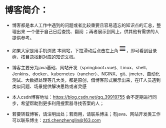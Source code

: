 # 博客简介：

* 博客都是本人工作中遇到的问题或者比较重要且容易遗忘的知识点的汇总，整理出来    一个便于自己日后查找、翻阅 ；再者展示到网上，供其他有需求的人提供参考。

* 如果大家是用手机浏览 本网站，下拉滑动后点击左上角![icon](icon.png)，即可看到目录树，按目录找到对应的知识文档。

* 博客主要分为java基础、网站开发（springboot+vue)、Linux、shell、Jenkins、docker、kubernetes（rancher）、NGINX、git、jmeter、自动化测试、大数据处理等几大类，都是原创，借博客形式展示出来，在IT人员遇到类似问题、场景提供解决思路或者灵感

* 本人csdn博客地址：https://blog.csdn.net/qq_39919755  会不定期进行同步，希望帮助到更多利用搜索器寻找答案的人；

* 若要转载博客，请注明出处；若商用，请联系博主；有java、网站开发类工作可以联系博主：zzti.chenzhenglin@163.com

  


